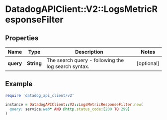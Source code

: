 # DatadogAPIClient::V2::LogsMetricResponseFilter

## Properties

| Name      | Type       | Description                                         | Notes      |
| --------- | ---------- | --------------------------------------------------- | ---------- |
| **query** | **String** | The search query - following the log search syntax. | [optional] |

## Example

```ruby
require 'datadog_api_client/v2'

instance = DatadogAPIClient::V2::LogsMetricResponseFilter.new(
  query: service:web* AND @http.status_code:[200 TO 299]
)
```
